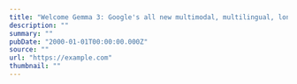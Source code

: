 ```yaml
---
title: "Welcome Gemma 3: Google's all new multimodal, multilingual, long context open LLM"
description: ""
summary: ""
pubDate: "2000-01-01T00:00:00.000Z"
source: ""
url: "https://example.com"
thumbnail: ""
---
```



